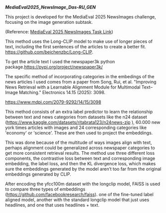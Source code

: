 ***MediaEval2025_NewsImage_Das-RU_GEN***

This project is developed for the MediaEval 2025 NewsImages challenge, focusing on the image generation subtask.

(Reference: [MediaEval 2025 NewsImages Task Link](https://multimediaeval.github.io/editions/2025/tasks/newsimages/))

This method uses the Long-CLIP model to make use of longer pieces of text, including the first sentences of the articles to create a better fit. 
https://github.com/beichenzbc/Long-CLIP. 

To get the article text I used the newspaper3k python package.https://pypi.org/project/newspaper3k/

The specific method of incorporating categories in the embedings of the news articles I used comes from a paper from Song, Rui, et al. "Improving News Retrieval with a Learnable Alignment Module for Multimodal Text–Image Matching." Electronics 14.15 (2025): 3098.  

https://www.mdpi.com/2079-9292/14/15/3098 

This method consists of an extra label predictor to learn the relationship between text and news categories from datasets like the n24 dataset (https://www.kaggle.com/datasets/ritabrata123/n24news-zip
), 60.000 new york times articles with images and 24 corresponding categories like 'economy' or 'science'. These are then used to project the embeddings. 

This was done because of the multitude of ways images align with text, perhaps alignment could be generalized across newspaper categories to get more consistent retrieval results. The method use three different loss components, the contrastive loss between text and corresponding image embedding, the label loss, and then the KL divergence loss, which makes sure the embeddings generated by the model aren’t too far from the original embeddings generated by CLIP. 

After encoding the yfcc100m dataset with the longclip model, FAISS is used to compare three types of embeddings (https://github.com/facebookresearch/faiss). one of the fine-tuned label aligned model, another with the standard longclip model that just uses headlines, and one that uses headlines + text.

